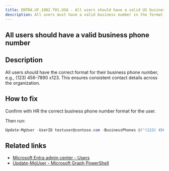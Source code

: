 ```yaml
---
title: ENTRA.UF.1002.T01.USA - All users should have a valid US business phone number - (123) 456-7890 x123
description: All users must have a valid business number in the format (XXX) XXX-XXXX xXXX
---
```

## All users should have a valid business phone number

## Description

All users should have the correct format for their business phone number, e.g., (123) 456-7890 x123. This ensures consistent contact details across the organization.

## How to fix

Confirm with HR the correct business phone number format for the user.

Then run:

```powershell
Update-MgUser -UserID testuser@contoso.com -BusinessPhones @("(123) 456-7890 x123")
```

## Related links

- [Microsoft Entra admin center - Users](https://entra.microsoft.com/#view/Microsoft_AAD_UsersAndTenants/UserManagementMenuBlade/~/AllUsers/menuId/)
- [Update-MgUser - Microsoft Graph PowerShell](https://learn.microsoft.com/en-us/powershell/module/microsoft.graph.users/update-mguser)
